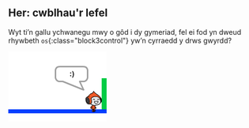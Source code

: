 ## Her: cwblhau'r lefel

Wyt ti’n gallu ychwanegu mwy o gôd i dy gymeriad, fel ei fod yn dweud rhywbeth `os`{:class="block3control"} yw’n cyrraedd y drws gwyrdd?

![sgrinlun](images/dodge-win.png)